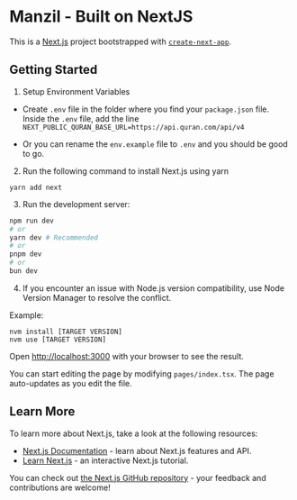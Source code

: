 # Manzil - Built on NextJS
This is a [Next.js](https://nextjs.org/) project bootstrapped with [`create-next-app`](https://github.com/vercel/next.js/tree/canary/packages/create-next-app).

## Getting Started

1. Setup Environment Variables

- Create `.env` file in the folder where you find your `package.json` file. Inside the `.env` file, add the line `NEXT_PUBLIC_QURAN_BASE_URL=https://api.quran.com/api/v4`

- Or you can rename the `env.example` file to `.env` and you should be good to go.

2. Run the following command to install Next.js using yarn

```
yarn add next
```

3. Run the development server:

```bash
npm run dev
# or
yarn dev # Recommended
# or
pnpm dev
# or
bun dev
```

4. If you encounter an issue with Node.js version compatibility, use Node Version Manager to resolve the conflict.

Example:

```
nvm install [TARGET VERSION]
nvm use [TARGET VERSION]
```

Open [http://localhost:3000](http://localhost:3000) with your browser to see the result.

You can start editing the page by modifying `pages/index.tsx`. The page auto-updates as you edit the file.

## Learn More

To learn more about Next.js, take a look at the following resources:

- [Next.js Documentation](https://nextjs.org/docs) - learn about Next.js features and API.
- [Learn Next.js](https://nextjs.org/learn) - an interactive Next.js tutorial.

You can check out [the Next.js GitHub repository](https://github.com/vercel/next.js/) - your feedback and contributions are welcome!
